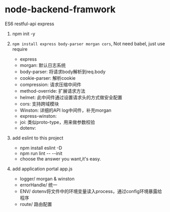 # node-backend-framwork
ES6 restful-api express

1. npm init -y

2. `npm install express body-parser morgan cors`, Not need babel, just use require
     - express
     - morgan: 默认日志系统
     - body-parser: 将请求body解析到req.body
     - cookie-parser: 解析cookie
     - compression: 请求压缩中间件
     - method-override: 扩展请求方法
     - helmet: 此中间件通过设置请求头的方式做安全配置
     - cors: 支持跨域模块
     - Winston: 详细的API log中间件，补充morgan
     - express-winston: 
     - joi: 类似proto-type，用来做参数校验
     - dotenv: 

3. add eslint to this project
     - npm install eslint -D
     - npm run lint -- --init
     - choose the answer you want,it's easy.

4. add application portal app.js
     - logger/ morgan & winston
     - errorHandle/ 统一
     - ENV/ dotenv将文件中的环境变量读入process，通过config环境暴露给程序
     - route/ 路由配置



